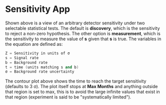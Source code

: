 # Sensitivity App
Shown above is a view of an arbitrary detector sensitivity under two selectable
statistical tests. The default is **discovery**, which is the sensitivity to reject
a non-zero hypothesis. The other option is **measurement**, which is the sensitivity
to measure the value of **s** given that **s** is true. The variables in the equation
are defined as:
```c++
Z = Sensitivity in units of σ
s = Signal rate
b = Background rate
t = time (units matching s and b)
σ = Background rate uncertainty
```

The contour plot above shows the time to reach the target sensitivity (defaults to 3 σ).
The plot itself stops at **Max Months** and anything outside that region is set to max,
this is to avoid the large infinite values that exist in that region (experiment is
said to be "systematically limited").
